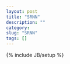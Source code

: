 ```yaml
---
layout: post
title: "SRNN"
description: ""
category: 
slug: "SRNN"
tags: []
---
```

{% include JB/setup %}
